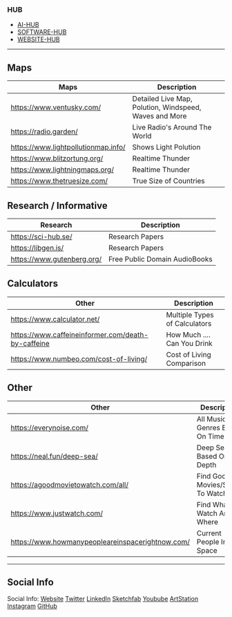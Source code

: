 ### HUB

* [AI-HUB](https://github.com/MarcelvanDuijnDev/AI-HUB)
* [SOFTWARE-HUB](https://github.com/MarcelvanDuijnDev/Software-HUB)
* [WEBSITE-HUB](https://github.com/MarcelvanDuijnDev/WEBSITE-HUB)

<hr>

## Maps

|Maps|Description|
|----|----|
|https://www.ventusky.com/|Detailed Live Map, Polution, Windspeed, Waves and More|
|https://radio.garden/|Live Radio's Around The World|
|https://www.lightpollutionmap.info/|Shows Light Polution|
|https://www.blitzortung.org/|Realtime Thunder|
|https://www.lightningmaps.org/|Realtime Thunder|
|https://www.thetruesize.com/|True Size of Countries|


## Research / Informative

|Research|Description|
|----|----|
|https://sci-hub.se/|Research Papers|
|https://libgen.is/|Research Papers|
|https://www.gutenberg.org/|Free Public Domain AudioBooks|


## Calculators

|Other|Description|
|----|----|
|https://www.calculator.net/|Multiple Types of Calculators|
|https://www.caffeineinformer.com/death-by-caffeine|How Much .... Can You Drink|
|https://www.numbeo.com/cost-of-living/|Cost of Living Comparison|


## Other

|Other|Description|
|----|----|
|https://everynoise.com/|All Music Genres Based On Time|
|https://neal.fun/deep-sea/|Deep Sea Info Based On Depth|
|https://agoodmovietowatch.com/all/|Find Good Movies/Series To Watch|
|https://www.justwatch.com/|Find What to Watch And Where|
|https://www.howmanypeopleareinspacerightnow.com/|Current People In Space|

<hr>

## Social Info
Social Info: 
[Website](https://marcelvanduijndev.github.io/Website/index.html)
[Twitter](https://twitter.com/MarcelvanDuijn_)
[LinkedIn](https://www.linkedin.com/in/marcel-van-duijn/)
[Sketchfab](https://sketchfab.com/MarcelvanDuijn)
[Youbube](https://www.youtube.com/channel/UCifUu8rDfr-ljsMx8bUVGrg)
[ArtStation](https://www.artstation.com/marcelvanduijn)
[Instagram](https://www.instagram.com/marcelvanduijn_/)
[GitHub](https://github.com/MarcelvanDuijnDev)
